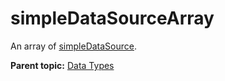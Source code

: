 # simpleDataSourceArray

An array of [simpleDataSource](r_simple_data_source.md#).

**Parent topic:** [Data Types](../data_types/c_data_types.md)

